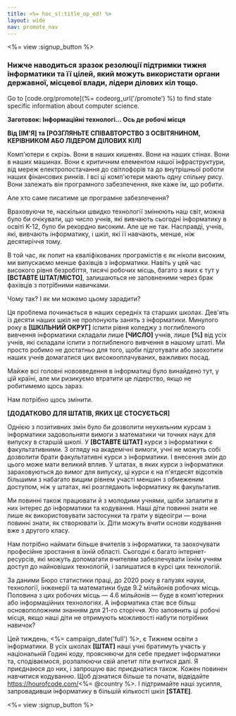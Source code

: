 ```yaml
---
title: <%= hoc_s(:title_op_ed) %>
layout: wide
nav: promote_nav
---
```

<%= view :signup_button %>

### Нижче наводиться зразок резолюції підтримки тижня інформатики та її цілей, який можуть використати органи державної, місцевої влади, лідери ділових кіл тощо.

  


Go to [code.org/promote](%= codeorg_url('/promote') %) to find state specific information about computer science.

**Заготовок: Інформаційні технологі... Ось де робочі місця**

**Від [ІМ'Я] та [РОЗГЛЯНЬТЕ СПІВАВТОРСТВО З ОСВІТЯНИНОМ, КЕРІВНИКОМ АБО ЛІДЕРОМ ДІЛОВИХ КІЛ]**

Комп'ютери є скрізь. Вони в наших кишенях. Вони на наших стінах. Вони в наших машинах. Вони є критичним елементом нашої інфраструктури, від мереж електропостачання до світлофорів та до внутрішньої роботи наших фінансових ринків. І всі ці комп'ютери мають одну спільну рису. Вони залежать він програмного забезпечення, яке каже їм, що робити.

Але хто саме писатиме це програмне забезпечення?

Враховуючи те, наскільки швидко технології змінюють наш світ, можна було би очікувати, що число учнів, які вивчають сьогодні інформатику в освіті K-12, було би рекордно високим. Але це не так. Насправді, учнів, які, вивчають інформатику, і шкіл, які її навчають, менше, ніж десятиріччя тому.

В той час, як попит на кваліфікованих програмістів є як ніколи високим, ми випускаємо менше фахівців з інформатики. Навіть у цей час високого рівня безробіття, тисячі робочих місць, багато з яких є тут у **[ВСТАВТЕ ШТАТ/МІСТО]**, залишаються не заповненими через брак фахівців з потрібними навичками.

Чому так? І як ми можемо цьому зарадити?

Ця проблема починається в наших середніх та старших школах. Дев'ять із десяти наших шкіл не пропонують занять з інформатики. Минулого року в **[ШКІЛЬНИЙ ОКРУГ]** іспити рівня коледжу з поглибленого вивчення інформатики складали лише **[ЧИСЛО]** учнів, лише **[%]** від усіх учнів, які складали іспити з поглибленого вивчення в нашому штаті. Ми просто робимо не достатньо для того, щоби підготувати або заохотити наших учнів домагатися цих високооплачуваних, важливих посад.

Майже всі головні нововведення в інформатиці було винайдено тут, у цій країні, але ми ризикуємо втратити це лідерство, якщо не робитимемо щось зараз.

Нам потрібно щось змінити.

**[ДОДАТКОВО ДЛЯ ШТАТІВ, ЯКИХ ЦЕ СТОСУЄТЬСЯ]**

Однією з позитивних змін було би дозволити неухильним курсам з інформатики задовольняти вимоги з математики чи точних наук для випуску в старшій школі. У **[ВСТАВТЕ ШТАТ]** курси з інформатики є факультативними. З огляду на академічні вимоги, учні не можуть собі дозволити брати факультативні курси з інформатики. І внесення змін до цього може мати великий вплив. У штатах, в яких курси з інформатики зараховуються до вимог для випуску, ці курси є на п'ятдесят відсотків більшими з набагато вищим рівнем участі меншин з обмеженим доступом, ніж у штатах, які розглядають інформатику як факультатив.

Ми повинні також працювати й з молодими учнями, щоби запалити в них інтерес до інформатики та кодування. Наші діти повинні знати не лише як використовувати застосунки та грати у відеоігри — вони повинні знати, як створювати їх. Діти можуть вчити основи кодування вже з другого класу.

Нам потрібно наймати більше вчителів з інформатики, та заохочувати професійне зростання в їхній області. Сьогодні є багато інтернет-ресурсів, які можуть допомагати вчителям забезпечувати їхнім учням доступ до найновіших технологій, і залишатися в курсі цих технологій.

За даними Бюро статистики праці, до 2020 року в галузях науки, технології, інженерії та математики буде 9.2 мільйонів робочих місць. Половина з цих робочих місць — 4.6 мільйонів — буде в комп'ютерних або інформаційних технологіях. А інформатика стає все більш основоположним знанням для 21-го сторіччя. Хто заповнить ці робочі місця, якщо наші діти не отримують можливості набути потрібних навичок?

Цей тиждень, <%= campaign_date('full') %>, є Тижнем освіти з інформатики. В усіх школах **[ШТАТ]** наші учні братимуть участь у національній Годині коду, проясняючи для себе предмет інформатики та, сподіваємося, розпалюючи свій апетит піти вчитися далі. Я приєднаюся до них, і запрошую вас приєднатися також. Кожен повинен навчитися кодуванню. Щоб дізнатися більше та почати, відвідайте https://hourofcode.com/<%= @country %>. І підтримайте наші зусилля, запровадивши інформатику в більшій кількості шкіл **[STATE]**.

<%= view :signup_button %>